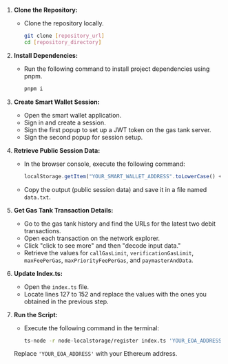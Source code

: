 1. **Clone the Repository:**
   - Clone the repository locally.

     ```bash
     git clone [repository_url]
     cd [repository_directory]
     ```

2. **Install Dependencies:**
   - Run the following command to install project dependencies using pnpm.

     ```bash
     pnpm i
     ```

3. **Create Smart Wallet Session:**
   - Open the smart wallet application.
   - Sign in and create a session.
   - Sign the first popup to set up a JWT token on the gas tank server.
   - Sign the second popup for session setup.

4. **Retrieve Public Session Data:**
   - In the browser console, execute the following command:

     ```javascript
     localStorage.getItem("YOUR_SMART_WALLET_ADDRESS".toLowerCase() + "_sessions")
     ```

   - Copy the output (public session data) and save it in a file named `data.txt`.

5. **Get Gas Tank Transaction Details:**
   - Go to the gas tank history and find the URLs for the latest two debit transactions.
   - Open each transaction on the network explorer.
   - Click "click to see more" and then "decode input data."
   - Retrieve the values for `callGasLimit`, `verificationGasLimit`, `maxFeePerGas`, `maxPriorityFeePerGas`, and `paymasterAndData`.

6. **Update Index.ts:**
   - Open the `index.ts` file.
   - Locate lines 127 to 152 and replace the values with the ones you obtained in the previous step.

7. **Run the Script:**
   - Execute the following command in the terminal:

     ```bash
     ts-node -r node-localstorage/register index.ts 'YOUR_EOA_ADDRESS' && rm -rf scratch
     ```

   Replace `'YOUR_EOA_ADDRESS'` with your Ethereum address.
